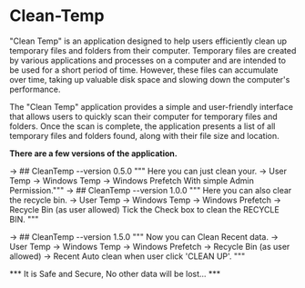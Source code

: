 # Clean-Temp

"Clean Temp" is an application designed to help users efficiently clean up temporary files and folders from their computer. Temporary files are created by various applications and processes on a computer and are intended to be used for a short period of time. However, these files can accumulate over time, taking up valuable disk space and slowing down the computer's performance.

The "Clean Temp" application provides a simple and user-friendly interface that allows users to quickly scan their computer for temporary files and folders. Once the scan is complete, the application presents a list of all temporary files and folders found, along with their file size and location.

**There are a few versions of the application.**

-> ## CleanTemp  --version 0.5.0
    """ Here you can just clean your.
        -> User Temp
        -> Windows Temp
        -> Windows Prefetch
        With simple Admin Permission."""
-> ## CleanTemp  --version 1.0.0
    """ Here you can also clear the recycle bin.
        -> User Temp
        -> Windows Temp
        -> Windows Prefetch
        -> Recycle Bin (as user allowed)
        Tick the Check box to clean the RECYCLE BIN. """

-> ## CleanTemp  --version 1.5.0
    """ Now you can Clean Recent data.
        -> User Temp
        -> Windows Temp
        -> Windows Prefetch
        -> Recycle Bin (as user allowed)
        -> Recent
        Auto clean when user click 'CLEAN UP'. """


*** It is Safe and Secure, No other data will be lost... ***





